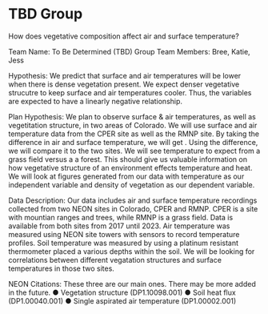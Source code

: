 # TBD Group
 How does vegetative composition affect air and surface temperature? 

Team Name: To Be Determined (TBD) Group
Team Members: Bree, Katie, Jess

Hypothesis: We predict that surface and air temperatures will be lower when there is dense vegetation present. We expect denser 
vegetative strucutre to keep surface and air temperatures cooler.  Thus, the variables are expected to have a linearly negative
relationship.

Plan Hypothesis: We plan to observe surface & air temperatures, as well as vegetitation structure, in two areas of Colorado. We will 
use surface and air temperature data from the CPER site as well as the RMNP site.  By taking the difference in air and surface temperature,
we will get .  Using the difference, we will compare it to the two sites.  We will see temperature to expect from a grass field versus a
a forest.  This should give us valuable information on how vegetative structure of an environment effects temperature and heat.  We will
look at figures generated from our data with temperature as our independent variable and density of vegetation as our dependent variable.


Data Description: Our data includes air and surface temperature recordings collected from two NEON sites in Colorado, CPER and RMNP. 
CPER is a site with mountian ranges and trees, while RMNP is a grass field. Data is available from both sites from 2017 until 2023. Air
temperature was measured using NEON site towers with sensors to record temperature profiles.  Soil temperature was measured by using 
a platinum resistant thermometer placed a various depths within the soil. 
We will be looking for correlations between different vegatation structures and surface temperatures in those two sites.

NEON Citations: These three are our main ones. There may be more added in the future.
● Vegetation structure (DP1.10098.001)
● Soil heat flux (DP1.00040.001)
● Single aspirated air temperature (DP1.00002.001)